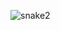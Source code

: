 ![snake2](https://user-images.githubusercontent.com/73223396/118514709-029e2380-b735-11eb-801f-4426b630817d.jpg)
